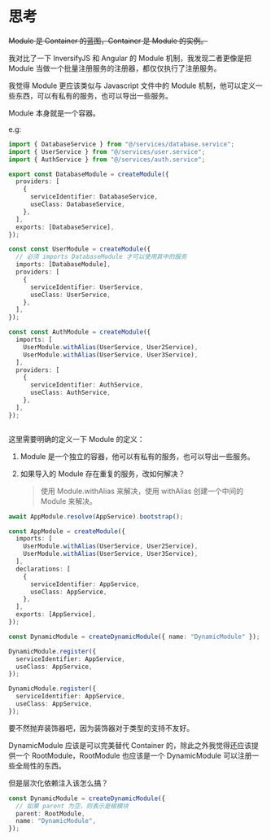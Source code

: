 # 思考

<del>Module 是 Container 的蓝图，Container 是 Module 的实例。</del>

我对比了一下 InversifyJS 和 Angular 的 Module 机制，我发现二者更像是把 Module 当做一个批量注册服务的注册器，都仅仅执行了注册服务。

我觉得 Module 更应该类似与 Javascript 文件中的 Module 机制，他可以定义一些东西，可以有私有的服务，也可以导出一些服务。

Module 本身就是一个容器。

e.g:

```typescript
import { DatabaseService } from "@/services/database.service";
import { UserService } from "@/services/user.service";
import { AuthService } from "@/services/auth.service";

export const DatabaseModule = createModule({
  providers: [
    {
      serviceIdentifier: DatabaseService,
      useClass: DatabaseService,
    },
  ],
  exports: [DatabaseService],
});

const const UserModule = createModule({
  // 必须 imports DatabaseModule 才可以使用其中的服务
  imports: [DatabaseModule],
  providers: [
    {
      serviceIdentifier: UserService,
      useClass: UserService,
    },
  ],
});

const const AuthModule = createModule({
  imports: [
    UserModule.withAlias(UserService, User2Service),
    UserModule.withAlias(UserService, User3Service),
  ],
  providers: [
    {
      serviceIdentifier: AuthService,
      useClass: AuthService,
    },
  ],
});



```

这里需要明确的定义一下 Module 的定义：

1. Module 是一个独立的容器，他可以有私有的服务，也可以导出一些服务。
2. 如果导入的 Module 存在重复的服务，改如何解决？

   > 使用 Module.withAlias 来解决，使用 withAlias 创建一个中间的 Module 来解决。

```typescript
await AppModule.resolve(AppService).bootstrap();
```

```typescript
const AppModule = createModule({
  imports: [
    UserModule.withAlias(UserService, User2Service),
    UserModule.withAlias(UserService, User3Service),
  ],
  declarations: [
    {
      serviceIdentifier: AppService,
      useClass: AppService,
    },
  ],
  exports: [AppService],
});
```

```typescript
const DynamicModule = createDynamicModule({ name: "DynamicModule" });

DynamicModule.register({
  serviceIdentifier: AppService,
  useClass: AppService,
});

DynamicModule.register({
  serviceIdentifier: AppService,
  useClass: AppService,
});
```

要不然抛弃装饰器吧，因为装饰器对于类型的支持不友好。

DynamicModule 应该是可以完美替代 Container 的，除此之外我觉得还应该提供一个 RootModule，RootModule 也应该是一个 DynamicModule 可以注册一些全局性的东西。

但是层次化依赖注入该怎么搞？

```typescript
const DynamicModule = createDynamicModule({
  // 如果 parent 为空，则表示是根模块
  parent: RootModule,
  name: "DynamicModule",
});
```
